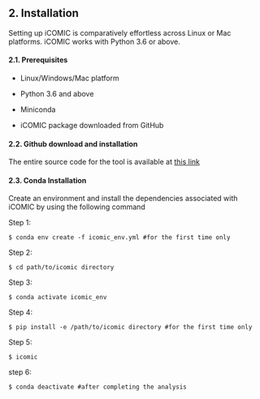 ## 2. Installation

  

Setting up iCOMIC is comparatively effortless across Linux or Mac platforms. iCOMIC works with Python 3.6 or above.

#### 2.1. Prerequisites

- Linux/Windows/Mac platform

- Python 3.6 and above

- Miniconda

- iCOMIC package downloaded from GitHub


#### 2.2. Github download and installation

The entire source code for the tool is available at [this link](https://github.com/RamanLab/iCOMIC)

#### 2.3. Conda Installation
Create an environment and install the dependencies associated with iCOMIC by using the following command 

Step 1:
```
$ conda env create -f icomic_env.yml #for the first time only
```

Step 2:
```
$ cd path/to/icomic directory
```

Step 3:
```
$ conda activate icomic_env
```

Step 4:
```
$ pip install -e /path/to/icomic directory #for the first time only
```

Step 5:
```
$ icomic
```

step 6:
```
$ conda deactivate #after completing the analysis
```
